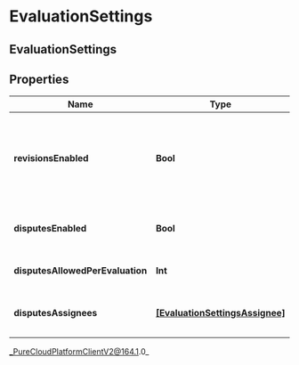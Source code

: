 # EvaluationSettings

## EvaluationSettings

## Properties

|Name | Type | Description | Notes|
|------------ | ------------- | ------------- | -------------|
| **revisionsEnabled** | **Bool** | Whether revisions are allowed for evaluations. When enabled, rescoring creates a new version of the evaluation and retracts the existing evaluation version. Does not apply for calibration evaluations. | [optional] |
| **disputesEnabled** | **Bool** | Whether disputes are allowed for evaluations. Does not apply for calibration evaluations. | [optional] |
| **disputesAllowedPerEvaluation** | **Int** | The maximum number of disputes allowed for an evaluation. | [optional] |
| **disputesAssignees** | [**[EvaluationSettingsAssignee]**]([EvaluationSettingsAssignee]) | A list of assignees responsible for handling each dispute. This list size needs to be equal to disputesAllowedPerEvaluation. | [optional] |



_PureCloudPlatformClientV2@164.1.0_
